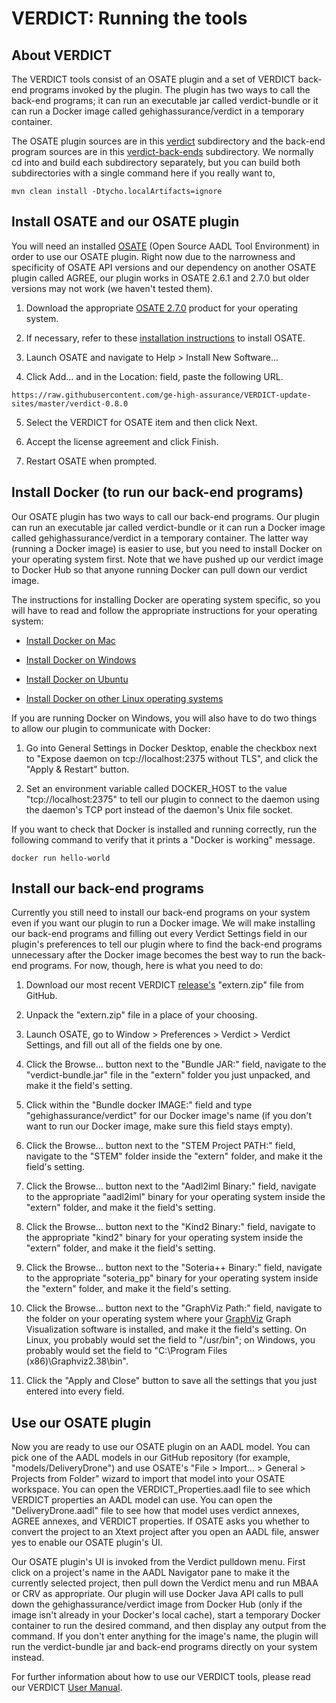 # VERDICT: Running the tools

## About VERDICT

The VERDICT tools consist of an OSATE plugin and a set of VERDICT
back-end programs invoked by the plugin.  The plugin has two ways to
call the back-end programs; it can run an executable jar called
verdict-bundle or it can run a Docker image called
gehighassurance/verdict in a temporary container.

The OSATE plugin sources are in this [verdict](verdict) subdirectory
and the back-end program sources are in this
[verdict-back-ends](verdict-back-ends) subdirectory.  We normally cd
into and build each subdirectory separately, but you can build both
subdirectories with a single command here if you really want to,

`mvn clean install -Dtycho.localArtifacts=ignore`

## Install OSATE and our OSATE plugin

You will need an installed [OSATE](https://osate.org/about-osate.html)
(Open Source AADL Tool Environment) in order to use our OSATE plugin.
Right now due to the narrowness and specificity of OSATE API versions
and our dependency on another OSATE plugin called AGREE, our plugin
works in OSATE 2.6.1 and 2.7.0 but older versions may not work (we
haven't tested them).

1. Download the appropriate [OSATE
   2.7.0](https://osate-build.sei.cmu.edu/download/osate/stable/2.7.0-vfinal/products/)
   product for your operating system.

2. If necessary, refer to these [installation
   instructions](https://osate.org/download-and-install.html) to
   install OSATE.

3. Launch OSATE and navigate to Help > Install New Software...

4. Click Add... and in the Location: field, paste the following URL.

`https://raw.githubusercontent.com/ge-high-assurance/VERDICT-update-sites/master/verdict-0.8.0`

5. Select the VERDICT for OSATE item and then click Next.

6. Accept the license agreement and click Finish.

7. Restart OSATE when prompted.

## Install Docker (to run our back-end programs)

Our OSATE plugin has two ways to call our back-end programs.  Our
plugin can run an executable jar called verdict-bundle or it can run a
Docker image called gehighassurance/verdict in a temporary container.
The latter way (running a Docker image) is easier to use, but you need
to install Docker on your operating system first.  Note that we have
pushed up our verdict image to Docker Hub so that anyone running
Docker can pull down our verdict image.

The instructions for installing Docker are operating system specific,
so you will have to read and follow the appropriate instructions for
your operating system:

- [Install Docker on
  Mac](https://docs.docker.com/docker-for-mac/install/)

- [Install Docker on
  Windows](https://docs.docker.com/docker-for-windows/install/)

- [Install Docker on
  Ubuntu](https://phoenixnap.com/kb/how-to-install-docker-on-ubuntu-18-04)
  
- [Install Docker on other Linux operating
  systems](https://docs.docker.com/install/)

If you are running Docker on Windows, you will also have to do two
things to allow our plugin to communicate with Docker:

1. Go into General Settings in Docker Desktop, enable the checkbox
   next to "Expose daemon on tcp://localhost:2375 without TLS", and
   click the "Apply & Restart" button.

2. Set an environment variable called DOCKER_HOST to the value
   "tcp://localhost:2375" to tell our plugin to connect to the daemon
   using the daemon's TCP port instead of the daemon's Unix file
   socket.

If you want to check that Docker is installed and running correctly,
run the following command to verify that it prints a "Docker is
working" message.

`docker run hello-world`

## Install our back-end programs

Currently you still need to install our back-end programs on your
system even if you want our plugin to run a Docker image.  We will
make installing our back-end programs and filling out every Verdict
Settings field in our plugin's preferences to tell our plugin where to
find the back-end programs unnecessary after the Docker image becomes
the best way to run the back-end programs.  For now, though, here is
what you need to do:

1. Download our most recent VERDICT
   [release's](https://github.com/ge-high-assurance/VERDICT/releases)
   "extern.zip" file from GitHub.

2. Unpack the "extern.zip" file in a place of your choosing.

3. Launch OSATE, go to Window > Preferences > Verdict > Verdict
   Settings, and fill out all of the fields one by one.
   
4. Click the Browse... button next to the "Bundle JAR:" field,
   navigate to the "verdict-bundle.jar" file in the "extern" folder
   you just unpacked, and make it the field's setting.

5. Click within the "Bundle docker IMAGE:" field and type
   "gehighassurance/verdict" for our Docker image's name (if you don't
   want to run our Docker image, make sure this field stays empty).

6. Click the Browse... button next to the "STEM Project PATH:" field,
   navigate to the "STEM" folder inside the "extern" folder, and make
   it the field's setting.

7. Click the Browse... button next to the "Aadl2iml Binary:" field,
   navigate to the appropriate "aadl2iml" binary for your operating
   system inside the "extern" folder, and make it the field's setting.

8. Click the Browse... button next to the "Kind2 Binary:" field,
   navigate to the appropriate "kind2" binary for your operating
   system inside the "extern" folder, and make it the field's setting.

9. Click the Browse... button next to the "Soteria++ Binary:" field,
   navigate to the appropriate "soteria_pp" binary for your operating
   system inside the "extern" folder, and make it the field's setting.

10. Click the Browse... button next to the "GraphViz Path:" field,
   navigate to the folder on your operating system where your
   [GraphViz](https://www.graphviz.org/download/) Graph Visualization
   software is installed, and make it the field's setting.  On Linux,
   you probably would set the field to "/usr/bin"; on Windows, you
   probably would set the field to "C:\Program Files
   (x86)\Graphviz2.38\bin".

11. Click the "Apply and Close" button to save all the settings that
    you just entered into every field.

## Use our OSATE plugin

Now you are ready to use our OSATE plugin on an AADL model.  You can
pick one of the AADL models in our GitHub repository (for example,
"models/DeliveryDrone") and use OSATE's "File > Import... > General >
Projects from Folder" wizard to import that model into your OSATE
workspace.  You can open the VERDICT_Properties.aadl file to see which
VERDICT properties an AADL model can use.  You can open the
"DeliveryDrone.aadl" file to see how that model uses verdict annexes,
AGREE annexes, and VERDICT properties.  If OSATE asks you whether to
convert the project to an Xtext project after you open an AADL file,
answer yes to enable our OSATE plugin's UI.

Our OSATE plugin's UI is invoked from the Verdict pulldown menu.
First click on a project's name in the AADL Navigator pane to make it
the currently selected project, then pull down the Verdict menu and
run MBAA or CRV as appropriate.  Our plugin will use Docker Java API
calls to pull down the gehighassurance/verdict image from Docker Hub
(only if the image isn't already in your Docker's local cache), start
a temporary Docker container to run the desired command, and then
display any output from the command.  If you don't enter anything for
the image's name, the plugin will run the verdict-bundle jar and
back-end programs directly on your system instead.

For further information about how to use our VERDICT tools, please
read our VERDICT [User
Manual](https://github.com/ge-high-assurance/VERDICT/wiki/VERDICT-Modeling-Style-Guide-&-User-Manual:-V1-to-support-VERDICT-VM-19.1-Tool-Assessment-%233).
